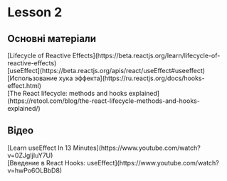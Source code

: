 <h1>Lesson 2</h1>

<h2>Основні матеріали</h2>
[Lifecycle of Reactive Effects](https://beta.reactjs.org/learn/lifecycle-of-reactive-effects)<br>
[useEffect](https://beta.reactjs.org/apis/react/useEffect#useeffect)<br>
[Использование хука эффекта](https://ru.reactjs.org/docs/hooks-effect.html)<br>
[The React lifecycle: methods and hooks explained](https://retool.com/blog/the-react-lifecycle-methods-and-hooks-explained/)<br>

<h2>Відео</h2>
[Learn useEffect In 13 Minutes](https://www.youtube.com/watch?v=0ZJgIjIuY7U)<br>
[Введение в React Hooks: useEffect](https://www.youtube.com/watch?v=hwPo6OLBbD8)